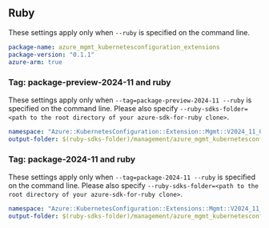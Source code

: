 ## Ruby

These settings apply only when `--ruby` is specified on the command line.

```yaml
package-name: azure_mgmt_kubernetesconfiguration_extensions
package-version: "0.1.1"
azure-arm: true
```

### Tag: package-preview-2024-11 and ruby

These settings apply only when `--tag=package-preview-2024-11 --ruby` is specified on the command line.
Please also specify `--ruby-sdks-folder=<path to the root directory of your azure-sdk-for-ruby clone>`.

```yaml $(tag) == 'package-preview-2024-11' && $(ruby)
namespace: "Azure::KubernetesConfiguration::Extension::Mgmt::V2024_11_02_preview"
output-folder: $(ruby-sdks-folder)/management/azure_mgmt_kubernetesconfiguration/lib
```

### Tag: package-2024-11 and ruby

These settings apply only when `--tag=package-2024-11 --ruby` is specified on the command line.
Please also specify `--ruby-sdks-folder=<path to the root directory of your azure-sdk-for-ruby clone>`.

```yaml $(tag) == 'package-2024-11' && $(ruby)
namespace: "Azure::KubernetesConfiguration::Extensions::Mgmt::V2024_11_01"
output-folder: $(ruby-sdks-folder)/management/azure_mgmt_kubernetesconfiguration/lib
```
